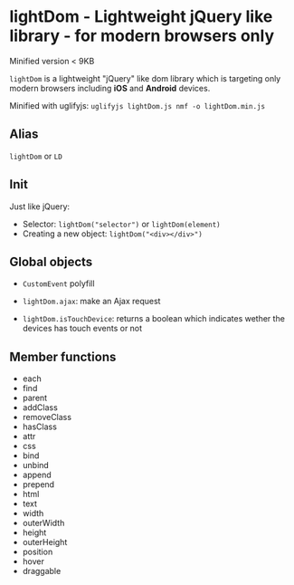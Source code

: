 lightDom - Lightweight jQuery like library - for modern browsers only
====

Minified version < 9KB

`lightDom` is a lightweight "jQuery" like dom library which is targeting only modern browsers including __iOS__  and __Android__ devices.

Minified with uglifyjs: `uglifyjs lightDom.js nmf -o lightDom.min.js`

## Alias

`lightDom` or `LD`

## Init

Just like jQuery:
 * Selector: `lightDom("selector")` or `lightDom(element)`
 * Creating a new object: `lightDom("<div></div>")`

## Global objects

* `CustomEvent` polyfill

* `lightDom.ajax`: make an Ajax request
* `lightDom.isTouchDevice`: returns a boolean which indicates wether the devices has touch events or not

## Member functions

* each
* find
* parent
* addClass
* removeClass
* hasClass
* attr
* css
* bind
* unbind
* append
* prepend
* html
* text
* width
* outerWidth
* height
* outerHeight
* position
* hover
* draggable